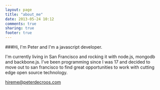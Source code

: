 ```yaml
---
layout: page
title: "about_me"
date: 2013-05-24 10:12
comments: true
sharing: true
footer: true
---
```



###Hi, I'm Peter and I'm a javascript developer.

I'm currently living in San Francisco and rocking it with node.js,
mongodb and backbone.js. I've been programming since I was 17 and decided
to move out to san francisco to find great opportunities to work with cutting
edge open source technology.

hireme@peterdecroos.com






